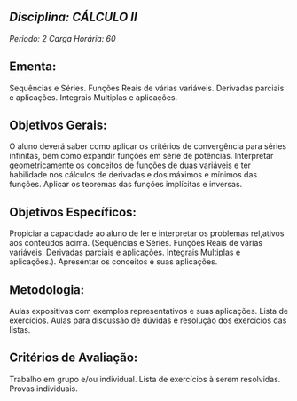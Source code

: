 ## *Disciplina: _CÁLCULO II_*
*Periodo: _2_*
*Carga Horária: _60_*
 
## Ementa:
Sequências e Séries. Funções Reais de várias variáveis. Derivadas parciais e aplicações. Integrais Multiplas e aplicações.
 
## Objetivos Gerais:
O aluno deverá saber como aplicar os critérios de convergência para séries infinitas, bem como expandir funções em série de potências. Interpretar geometricamente os conceitos de funções de duas variáveis e ter habilidade nos cálculos de derivadas e dos máximos e mínimos das funções. Aplicar os teoremas das funções implícitas e inversas.
 
## Objetivos Específicos:
Propiciar a capacidade ao aluno de ler e interpretar os problemas rel,ativos aos conteúdos acima. (Sequências e Séries. Funções Reais de várias variáveis. Derivadas parciais e aplicações. Integrais Multiplas e aplicações.). Apresentar os conceitos e suas aplicações.
 
## Metodologia:
 Aulas expositivas com exemplos representativos e suas aplicações. Lista de exercícios. Aulas para discussão de dúvidas e resolução dos exercícios das listas.
 
## Critérios de Avaliação:
Trabalho em grupo e/ou individual. Lista de exercícios à serem resolvidas. Provas individuais.